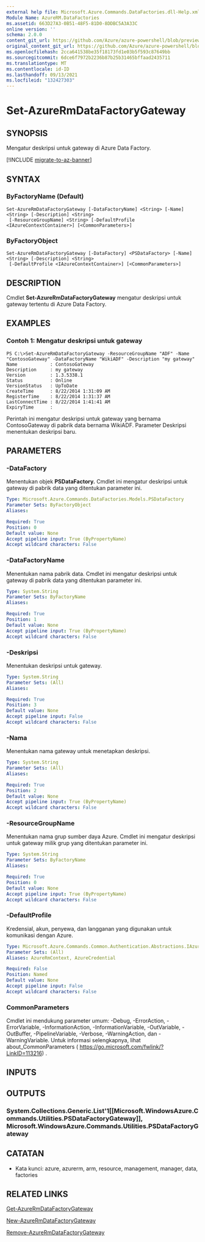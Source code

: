 ```yaml
---
external help file: Microsoft.Azure.Commands.DataFactories.dll-Help.xml
Module Name: AzureRM.DataFactories
ms.assetid: 663D27A3-0B51-48F5-81D0-8DDBC5A3A33C
online version: ''
schema: 2.0.0
content_git_url: https://github.com/Azure/azure-powershell/blob/preview/src/ResourceManager/DataFactories/Commands.DataFactories/help/Set-AzureRmDataFactoryGateway.md
original_content_git_url: https://github.com/Azure/azure-powershell/blob/preview/src/ResourceManager/DataFactories/Commands.DataFactories/help/Set-AzureRmDataFactoryGateway.md
ms.openlocfilehash: 2cca641538be35f18173fd1e03b5f593c87649bb
ms.sourcegitcommit: 6dce6f7972b2236b87b25b31465bffaad2435711
ms.translationtype: MT
ms.contentlocale: id-ID
ms.lasthandoff: 09/13/2021
ms.locfileid: "132427303"
---
```

# Set-AzureRmDataFactoryGateway

## SYNOPSIS
Mengatur deskripsi untuk gateway di Azure Data Factory.

[!INCLUDE [migrate-to-az-banner](../../includes/migrate-to-az-banner.md)]

## SYNTAX

### ByFactoryName (Default)
```
Set-AzureRmDataFactoryGateway [-DataFactoryName] <String> [-Name] <String> [-Description] <String>
 [-ResourceGroupName] <String> [-DefaultProfile <IAzureContextContainer>] [<CommonParameters>]
```

### ByFactoryObject
```
Set-AzureRmDataFactoryGateway [-DataFactory] <PSDataFactory> [-Name] <String> [-Description] <String>
 [-DefaultProfile <IAzureContextContainer>] [<CommonParameters>]
```

## DESCRIPTION
Cmdlet **Set-AzureRmDataFactoryGateway** mengatur deskripsi untuk gateway tertentu di Azure Data Factory.

## EXAMPLES

### Contoh 1: Mengatur deskripsi untuk gateway
```
PS C:\>Set-AzureRmDataFactoryGateway -ResourceGroupName "ADF" -Name "ContosoGateway" -DataFactoryName "WikiADF" -Description "my gateway"
Name            : ContosoGateway
Description     : my gateway
Version         : 1.3.5338.1
Status          : Online
VersionStatus   : UpToDate
CreateTime      : 8/22/2014 1:31:09 AM
RegisterTime    : 8/22/2014 1:31:37 AM
LastConnectTime : 8/22/2014 1:41:41 AM
ExpiryTime      :
```

Perintah ini mengatur deskripsi untuk gateway yang bernama ContosoGateway di pabrik data bernama WikiADF.
Parameter Deskripsi menentukan deskripsi baru.

## PARAMETERS

### -DataFactory
Menentukan objek **PSDataFactory.**
Cmdlet ini mengatur deskripsi untuk gateway di pabrik data yang ditentukan parameter ini.

```yaml
Type: Microsoft.Azure.Commands.DataFactories.Models.PSDataFactory
Parameter Sets: ByFactoryObject
Aliases: 

Required: True
Position: 0
Default value: None
Accept pipeline input: True (ByPropertyName)
Accept wildcard characters: False
```

### -DataFactoryName
Menentukan nama pabrik data.
Cmdlet ini mengatur deskripsi untuk gateway di pabrik data yang ditentukan parameter ini.

```yaml
Type: System.String
Parameter Sets: ByFactoryName
Aliases: 

Required: True
Position: 1
Default value: None
Accept pipeline input: True (ByPropertyName)
Accept wildcard characters: False
```

### -Deskripsi
Menentukan deskripsi untuk gateway.

```yaml
Type: System.String
Parameter Sets: (All)
Aliases: 

Required: True
Position: 3
Default value: None
Accept pipeline input: False
Accept wildcard characters: False
```

### -Nama
Menentukan nama gateway untuk menetapkan deskripsi.

```yaml
Type: System.String
Parameter Sets: (All)
Aliases: 

Required: True
Position: 2
Default value: None
Accept pipeline input: True (ByPropertyName)
Accept wildcard characters: False
```

### -ResourceGroupName
Menentukan nama grup sumber daya Azure.
Cmdlet ini mengatur deskripsi untuk gateway milik grup yang ditentukan parameter ini.

```yaml
Type: System.String
Parameter Sets: ByFactoryName
Aliases: 

Required: True
Position: 0
Default value: None
Accept pipeline input: True (ByPropertyName)
Accept wildcard characters: False
```

### -DefaultProfile
Kredensial, akun, penyewa, dan langganan yang digunakan untuk komunikasi dengan Azure.

```yaml
Type: Microsoft.Azure.Commands.Common.Authentication.Abstractions.IAzureContextContainer
Parameter Sets: (All)
Aliases: AzureRmContext, AzureCredential

Required: False
Position: Named
Default value: None
Accept pipeline input: False
Accept wildcard characters: False
```

### CommonParameters
Cmdlet ini mendukung parameter umum: -Debug, -ErrorAction, -ErrorVariable, -InformationAction, -InformationVariable, -OutVariable, -OutBuffer, -PipelineVariable, -Verbose, -WarningAction, dan -WarningVariable. Untuk informasi selengkapnya, lihat about_CommonParameters ( https://go.microsoft.com/fwlink/?LinkID=113216) .

## INPUTS

## OUTPUTS

### System.Collections.Generic.List'1[[Microsoft.WindowsAzure.Commands.Utilities.PSDataFactoryGateway]], Microsoft.WindowsAzure.Commands.Utilities.PSDataFactoryGateway

## CATATAN
* Kata kunci: azure, azurerm, arm, resource, management, manager, data, factories

## RELATED LINKS

[Get-AzureRmDataFactoryGateway](./Get-AzureRmDataFactoryGateway.md)

[New-AzureRmDataFactoryGateway](./New-AzureRmDataFactoryGateway.md)

[Remove-AzureRmDataFactoryGateway](./Remove-AzureRmDataFactoryGateway.md)


